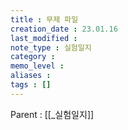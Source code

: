 ```yaml
---
title : 무제 파일
creation_date : 23.01.16
last_modified :
note_type : 실험일지
category :
memo_level :
aliases : 
tags : []
---
```


Parent : [[_실험일지]]